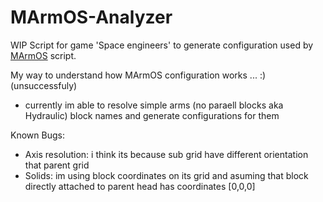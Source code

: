 # MArmOS-Analyzer

WIP Script for game 'Space engineers' to generate configuration used by [MArmOS](https://steamcommunity.com/sharedfiles/filedetails/?id=767595187) script.

My way to understand how MArmOS configuration works ... :) (unsuccessfuly)


- currently im able to resolve simple arms (no paraell blocks aka Hydraulic) block names and generate configurations for them

Known Bugs: 

- Axis resolution: i think its because sub grid have different orientation that parent grid
- Solids: im using block coordinates on its grid and asuming that block directly attached to parent head has coordinates [0,0,0]




